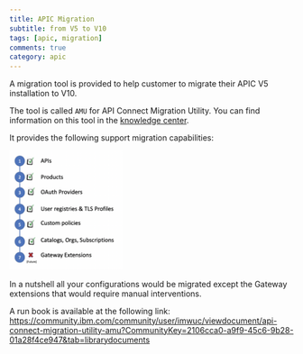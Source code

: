 ```yaml
---
title: APIC Migration
subtitle: from V5 to V10
tags: [apic, migration]
comments: true
category: apic
---
```


A migration tool is provided to help customer to migrate their APIC V5 installation to V10.

The tool is called `AMU` for API Connect Migration Utility.
You can find information on this tool in the [knowledge center](https://www.ibm.com/support/knowledgecenter/SSMNED_v10/com.ibm.apic.install.doc/migrating.html).

It provides the following support migration capabilities:

<img src="../assets/images/apic/AMUsupport.png" alt="drawing" width="200"/>

In a nutshell all your configurations would be migrated except the Gateway extensions that would require manual interventions.


A run book is available at the following link: https://community.ibm.com/community/user/imwuc/viewdocument/api-connect-migration-utility-amu?CommunityKey=2106cca0-a9f9-45c6-9b28-01a28f4ce947&tab=librarydocuments
